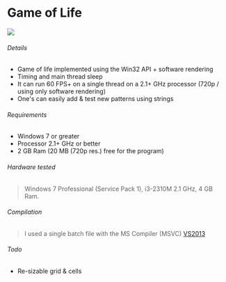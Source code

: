 # Game of Life

![](https://github.com/dreamycreat/game_of_life/blob/main/demo.gif)

###### Details
* Game of life implemented using the Win32 API + software rendering
* Timing and main thread sleep
* It can run 60 FPS+ on a single thread on a 2.1+ GHz processor (720p / using only software rendering)
* One's can easily add & test new patterns using strings

###### Requirements
* Windows 7 or greater
* Processor 2.1+ GHz or better
* 2 GB Ram (20 MB (720p res.) free for the program)

###### Hardware tested
> Windows 7 Professional (Service Pack 1), i3-2310M 2.1 GHz, 4 GB Ram.

###### Compilation
> I used a single batch file with the MS Compiler (MSVC) [VS2013](https://visualstudio.microsoft.com/vs/community/)

###### Todo
* Re-sizable grid & cells
